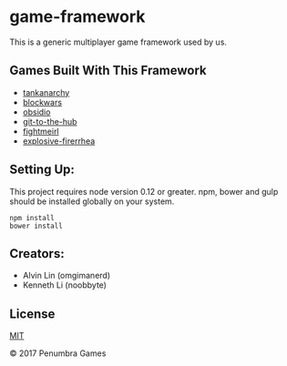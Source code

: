 # game-framework
This is a generic multiplayer game framework used by us.

## Games Built With This Framework
  - [tankanarchy](https://www.github.com/penumbragames/tankanarchy)
  - [blockwars](https://www.github.com/penumbragames/blockwars)
  - [obsidio](https://www.github.com/penumbragames/obsidio)
  - [git-to-the-hub](https://www.github.com/penumbragames/git-to-the-hub)
  - [fightmeirl](https://www.github.com/omgimanerd/fightmeirl)
  - [explosive-firerrhea](https://www.github.com/karlcoehlo/brickhack3)

## Setting Up:
  This project requires node version 0.12 or greater.
  npm, bower and gulp should be installed globally on your system.
  ```
  npm install
  bower install
  ```

## Creators:
  - Alvin Lin (omgimanerd)
  - Kenneth Li (noobbyte)

## License
[MIT](https://opensource.org/licenses/MIT)

&copy; 2017 Penumbra Games

